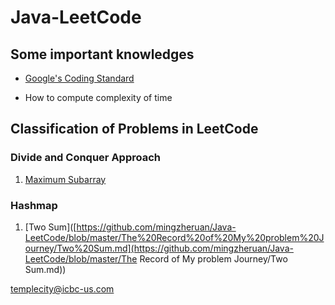 # Java-LeetCode
## Some important knowledges

+ [Google's Coding Standard](https://google.github.io/styleguide/javaguide.html)

+ How to compute complexity of time

## Classification of Problems in LeetCode

### Divide and Conquer Approach

1. [Maximum Subarray](https://github.com/mingzheruan/Java-LeetCode/blob/master/The%20Record%20of%20My%20problem%20Journey/Maximum%20Subarray.md)

### Hashmap

1. [Two Sum]([https://github.com/mingzheruan/Java-LeetCode/blob/master/The%20Record%20of%20My%20problem%20Journey/Two%20Sum.md](https://github.com/mingzheruan/Java-LeetCode/blob/master/The Record of My problem Journey/Two Sum.md))

templecity@icbc-us.com